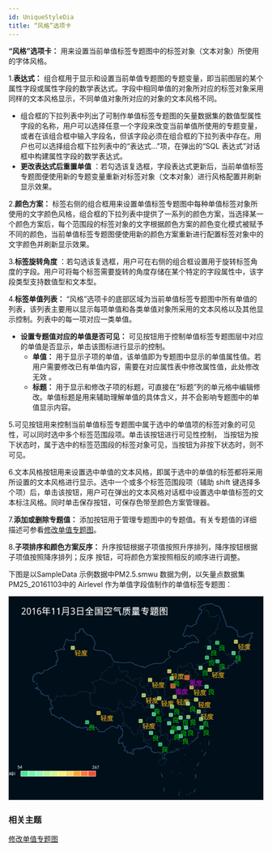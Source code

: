 ```yaml
---
id: UniqueStyleDia
title: “风格”选项卡
---
```

**“风格”选项卡：** 用来设置当前单值标签专题图中的标签对象（文本对象）所使用的字体风格。

1.**表达式：** 组合框用于显示和设置当前单值专题图的专题变量，即当前图层的某个属性字段或属性字段的数学表达式。字段中相同单值的对象所对应的标签对象采用同样的文本风格显示，不同单值对象所对应的对象的文本风格不同。 
* 组合框的下拉列表中列出了可制作单值标签专题图的矢量数据集的数值型属性字段的名称，用户可以选择任意一个字段来改变当前单值所使用的专题变量，或者在该组合框中输入字段名，但该字段必须在组合框的下拉列表中存在。用户也可以选择组合框下拉列表中的“表达式...”项，在弹出的“SQL 表达式”对话框中构建属性字段的数学表达式。
* **更改表达式后重置单值** ：若勾选该复选框，字段表达式更新后，当前单值标签专题图便使用新的专题变量重新对标签对象（文本对象）进行风格配置并刷新显示效果。  

2.**颜色方案：** 标签右侧的组合框用来设置单值标签专题图中每种单值标签对象所使用的文字颜色风格，组合框的下拉列表中提供了一系列的颜色方案，当选择某一个颜色方案后，每个范围段的标签对象的文字根据颜色方案的颜色变化模式被赋予不同的颜色，当前单值标签专题图便使用新的颜色方案重新进行配置标签对象中的文字颜色并刷新显示效果。   

3.**标签旋转角度** ：若勾选该复选框，用户可在右侧的组合框设置用于旋转标签角度的字段。用户可将每个标签需要旋转的角度存储在某个特定的字段属性中，该字段类型支持数值型和文本型。  

4.**标签单值列表：** “风格”选项卡的底部区域为当前单值标签专题图中所有单值的列表，该列表主要用以显示每项单值和各类单值对象所采用的文本风格以及其他显示控制。列表中的每一项对应一类单值。 
  * **设置专题值对应的单值是否可见：** 可见按钮用于控制单值标签专题图层中对应的单值是否显示，单击该图标进行显示的控制。
    * **单值：** 用于显示子项的单值，该单值即为专题图中显示的单值属性值。若用户需要修改已有单值内容，需要在对应属性表中修改属性值，此处修改无效 。
    * **标题：** 用于显示和修改子项的标题，可直接在“标题”列的单元格中编辑修改。单值标题是用来辅助理解单值的具体含义，并不会影响专题图中的单值显示内容。  

5.可见按钮用来控制当前单值标签专题图中属于选中的单值项的标签对象的可见性，可以同时选中多个标签范围段项。单击该按钮进行可见性控制， 当按钮为按下状态时，属于选中的标签范围段的标签对象可见，当按钮为非按下状态时，则不可见。  

6.文本风格按钮用来设置选中单值的文本风格，即属于选中的单值的标签都将采用所设置的文本风格进行显示。选中一个或多个标签范围段项（辅助 shift 键选择多个项）后，单击该按钮，用户可在弹出的文本风格对话框中设置选中单值标签的文本标注风格。同时单击保存按钮，可保存色带至颜色方案管理器。  

7.**添加或删除专题值：** 添加按钮用于管理专题图中的专题值。有关专题值的详细描述可参看[修改单值专题图](../UniqueValueMap/PropertiesDia)。   

8.**子项排序和颜色方案反序：** 升序按钮根据子项值按照升序排列，降序按钮根据子项值按照降序排列；反序 按钮，可将颜色方案按照相反的顺序进行调整。 

下图是以SampleData 示例数据中PM2.5.smwu 数据为例，以矢量点数据集PM25_20161103中的 Airlevel
作为单值字段值制作的单值标签专题图：

![](img/UniqueLableMap.png)  


### 相关主题

 [修改单值专题图](../UniqueValueMap/PropertiesDia)
